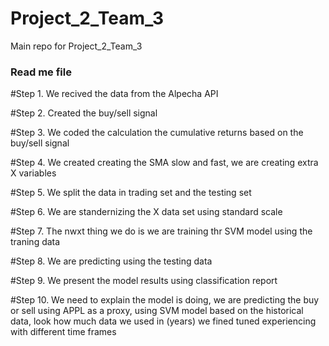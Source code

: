 # Project_2_Team_3
Main repo for Project_2_Team_3




### Read me file

#Step 1. We recived the data from the Alpecha API

#Step 2. Created the buy/sell signal

#Step 3. We coded the calculation the cumulative returns based on the buy/sell signal

#Step 4. We created creating the SMA slow and fast, we are creating extra X variables

#Step 5. We split the data in trading set and the testing set

#Step 6. We are standernizing the X data set using standard scale

#Step 7. The nwxt thing we do is we are training thr SVM model using the traning data

#Step 8. We are predicting using the testing data

#Step 9. We present the model results using classification report

#Step 10. We need to explain the model is doing, we are predicting the buy or sell using APPL 
as a proxy, using SVM model based on the historical data, look how much data we used in (years)
we fined tuned experiencing with different time frames
